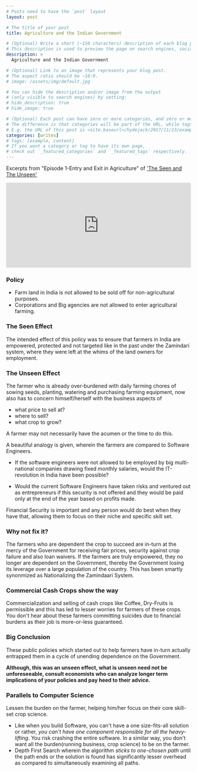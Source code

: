 ```yaml
---
# Posts need to have the `post` layout
layout: post

# The title of your post
title: Agriculture and the Indian Government

# (Optional) Write a short (~150 characters) description of each blog post.
# This description is used to preview the page on search engines, social media, etc.
description: >
  Agriculture and the Indian Government

# (Optional) Link to an image that represents your blog post.
# The aspect ratio should be ~16:9.
# image: /assets/img/default.jpg

# You can hide the description and/or image from the output
# (only visible to search engines) by setting:
# hide_description: true
# hide_image: true

# (Optional) Each post can have zero or more categories, and zero or more tags.
# The difference is that categories will be part of the URL, while tags will not.
# E.g. the URL of this post is <site.baseurl>/hydejack/2017/11/23/example-content/
categories: [writes]
# tags: [example, content]
# If you want a category or tag to have its own page,
# check out `_featured_categories` and `_featured_tags` respectively.
---
```


Excerpts from "Episode 1-Entry and Exit in Agriculture" of ['The Seen and The Unseen'](http://www.seenunseen.in/)

<iframe src="https://open.spotify.com/embed-podcast/episode/6omsb9Tz7uN5gBMVxLRKnN" width="100%" height="232" frameborder="0" allowtransparency="true" allow="encrypted-media"></iframe>

### Policy

* Farm land in India is not allowed to be sold off for non-agricultural purposes.
* Corporations and Big agencies are not allowed to enter agricultural farming.

### The Seen Effect
The intended effect of this policy was to ensure that farmers in India are empowered, protected and not targeted like in the past under the Zamindari system, where they were left at the whims of the land owners for employment.

### The Unseen Effect
The farmer who is already over-burdened with daily farming chores of sowing seeds, planting, watering and purchasing farming equipment, now also has to concern himself/herself with the business aspects of 

* what price to sell at?
* where to sell?
* what crop to grow?

A farmer may not necessarily have the acumen or the time to do this.

A beautiful analogy is given, wherein the farmers are compared to Software Engineers. 

* If the software engineers were not allowed to be employed by big multi-national companies drawing fixed monthly salaries, would the IT-revolution in India have been possible?

* Would the current Software Engineers have taken risks and ventured out as entrepreneurs if this security is not offered and they would be paid only at the end of the year based on profits made.

Financial Security is important and any person would do best when they have that, allowing them to focus on their niche and specific skill set. 

### Why not fix it?

The farmers who are dependent the crop to succeed are in-turn at the mercy of the Government for receiving fair prices, security against crop failure and also loan waivers. If the farmers are truly empowered, they no longer are dependent on the Government, thereby the Government losing its leverage over a large population of the country. This has been smartly synonmized as Nationalizing the Zamindaari System.

### Commercial Cash Crops show the way

Commercialization and selling of cash crops like Coffee, Dry-Fruits is permissible and this has led to lesser worries for farmers of these crops. You don't hear about these farmers committing suicides due to financial burdens as their job is more-or-less guaranteed.

### Big Conclusion

These public policies which started out to help farmers have in-turn actually entrapped them in a cycle of unending dependence on the Government. 

<b>Although, this was an unseen effect, what is unseen need not be unforeseeable, consult economists who can analyze longer term implications of your policies and pay heed to their advice.</b>


### Parallels to Computer Science

Lessen the burden on the farmer, helping him/her focus on their core skill-set crop science. 

* Like when you build Software, you can't have a one size-fits-all solution or rather, <i>you can't have one component responsible for all the heavy-lifting</i>. You risk crashing the entire software. In a similar way, you don't want all the burden(running business, crop science) to be on the farmer.
* Depth First Search wherein the algorithm <i>sticks to one-chosen path</i> until the path ends or the solution is found has significantly lesser overhead as compared to simultaneously examining all paths.
